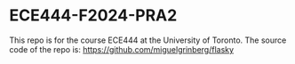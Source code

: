 # ECE444-F2024-PRA2

This repo is for the course ECE444 at the University of Toronto. 
The source code of the repo is: https://github.com/miguelgrinberg/flasky
